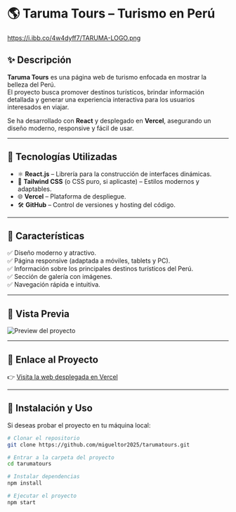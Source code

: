 # 🌎 Taruma Tours – Turismo en Perú

https://i.ibb.co/4w4dyff7/TARUMA-LOGO.png

## ✨ Descripción

**Taruma Tours** es una página web de turismo enfocada en mostrar la belleza del Perú.  
El proyecto busca promover destinos turísticos, brindar información detallada y generar una experiencia interactiva para los usuarios interesados en viajar.  

Se ha desarrollado con **React** y desplegado en **Vercel**, asegurando un diseño moderno, responsive y fácil de usar.

---

## 🚀 Tecnologías Utilizadas

- ⚛️ **React.js** – Librería para la construcción de interfaces dinámicas.  
- 🎨 **Tailwind CSS** (o CSS puro, si aplicaste) – Estilos modernos y adaptables.  
- 🌐 **Vercel** – Plataforma de despliegue.  
- 🛠 **GitHub** – Control de versiones y hosting del código.  

---

## 🌄 Características

✅ Diseño moderno y atractivo.  
✅ Página responsive (adaptada a móviles, tablets y PC).  
✅ Información sobre los principales destinos turísticos del Perú.  
✅ Sección de galería con imágenes.  
✅ Navegación rápida e intuitiva.  

---

## 📸 Vista Previa

![Preview del proyecto](https://i.ibb.co/67tMLFBs/pantallaprincipal.png)


---

## 🔗 Enlace al Proyecto

👉 [Visita la web desplegada en Vercel](https://tarumatours.vercel.app/)  

---

## 📂 Instalación y Uso

Si deseas probar el proyecto en tu máquina local:

```bash
# Clonar el repositorio
git clone https://github.com/migueltor2025/tarumatours.git

# Entrar a la carpeta del proyecto
cd tarumatours

# Instalar dependencias
npm install

# Ejecutar el proyecto
npm start
